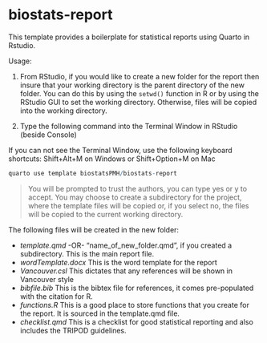 
<!-- README.md is generated from README.Rmd. Please edit that file -->

# biostats-report

This template provides a boilerplate for statistical reports using
Quarto in Rstudio.

Usage:

1.  From RStudio, if you would like to create a new folder for the
    report then insure that your working directory is the parent
    directory of the new folder. You can do this by using the `setwd()`
    function in R or by using the RStudio GUI to set the working
    directory. Otherwise, files will be copied into the working
    directory.

2.  Type the following command into the Terminal Window in RStudio
    (beside Console)

If you can not see the Terminal Window, use the following keyboard
shortcuts: Shift+Alt+M on Windows or Shift+Option+M on Mac

``` r
quarto use template biostatsPMH/biostats-report
```

> You will be prompted to trust the authors, you can type yes or y to
> accept. You may choose to create a subdirectory for the project, where
> the template files will be copied or, if you select no, the files will
> be copied to the current working directory.

The following files will be created in the new folder:

- *template.qmd* -OR- “name_of_new_folder.qmd”, if you created a
  subdirectory. This is the main report file.
- *wordTemplate.docx* This is the word template for the report
- *Vancouver.csl* This dictates that any references will be shown in
  Vancouver style
- *bibfile.bib* This is the bibtex file for references, it comes
  pre-populated with the citation for R.
- *functions.R* This is a good place to store functions that you create
  for the report. It is sourced in the template.qmd file.
- *checklist.qmd* This is a checklist for good statistical reporting and
  also includes the TRIPOD guidelines.
